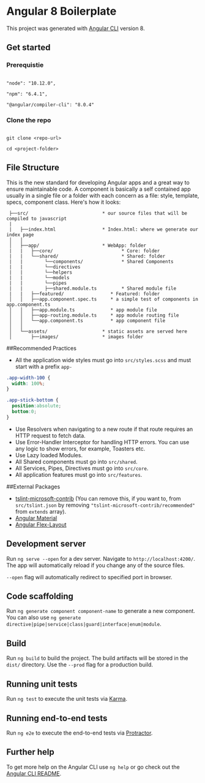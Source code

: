 # Angular 8 Boilerplate

This project was generated with [Angular CLI](https://github.com/angular/angular-cli) version 8.

## Get started

### Prerequistie


```shell

"node": "10.12.0",

"npm": "6.4.1",

"@angular/compiler-cli": "8.0.4"

```
### Clone the repo


```shell

git clone <repo-url>

cd <project-folder>

```
## File Structure
This is the new standard for developing Angular apps and a great way to ensure maintainable code. A component is basically a self contained app usually in a single file or a folder with each concern as a file: style, template, specs,  component class. Here's how it looks:
```
 ├──src/                           * our source files that will be compiled to javascript
 |   
 |   ├──index.html                 * Index.html: where we generate our index page
 │   │
 │   ├──app/                       * WebApp: folder
 |   |   ├──core/                         * Core: folder
 |   |   └──shared/                       * Shared: folder
 |   |        └──components/              * Shared Components
 |   |        └──directives         
 |   |        └──helpers
 |   |        └──models
 |   |        └──pipes
 |   |        ├──shared.module.ts         * Shared module file
 |   |   ├──featured/                 * Featured: folder
 │   │   ├──app.component.spec.ts     * a simple test of components in app.component.ts
 │   │   ├──app.module.ts             * app module file
 │   │   ├──app-routing.module.ts     * app module routing file
 │   │   └──app.component.ts          * app component file
 │   │
 │   └──assets/                    * static assets are served here
 │       ├──images/                * images folder

```

##Recommended Practices
* All the application wide styles must go into `src/styles.scss` and must start with a prefix `app-`
```scss
.app-width-100 {
  width: 100%;
}

.app-stick-bottom {
  position:absolute;
  bottom:0;
}
```
* Use Resolvers when navigating to a new route if that route requires an HTTP request to fetch data.
* Use Error-Handler Interceptor for handling HTTP errors. You can use any logic to show errors, for example, Toasters etc.
* Use Lazy loaded Modules.
* All Shared components must go into `src/shared`.
* All Services, Pipes, Directives must go into `src/core`.
* All application features must go into `src/features`.

##External Packages
* [tslint-microsoft-contrib](https://github.com/microsoft/tslint-microsoft-contrib) (You can remove this, if you want to, from `src/tslint.json` by removing `"tslint-microsoft-contrib/recommended"` from `extends` array).
* [Angular Material](https://material.angular.io/)
* [Angular Flex-Layout](https://github.com/angular/flex-layout)

## Development server

Run  `ng serve --open`  for a dev server. Navigate to `http://localhost:4200/`. The app will automatically reload if you change any of the source files.

`--open` flag will automatically redirect to specified port in browser.

## Code scaffolding

Run `ng generate component component-name` to generate a new component. You can also use `ng generate directive|pipe|service|class|guard|interface|enum|module`.

## Build

Run `ng build` to build the project. The build artifacts will be stored in the `dist/` directory. Use the `--prod` flag for a production build.

## Running unit tests

Run `ng test` to execute the unit tests via [Karma](https://karma-runner.github.io).

## Running end-to-end tests

Run `ng e2e` to execute the end-to-end tests via [Protractor](http://www.protractortest.org/).

## Further help

To get more help on the Angular CLI use `ng help` or go check out the [Angular CLI README](https://github.com/angular/angular-cli/blob/master/README.md).
